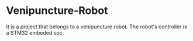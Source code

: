 # Venipuncture-Robot
It is a project that belongs to a venipuncture robot. The robot's controller is a STM32 embeded soc.
